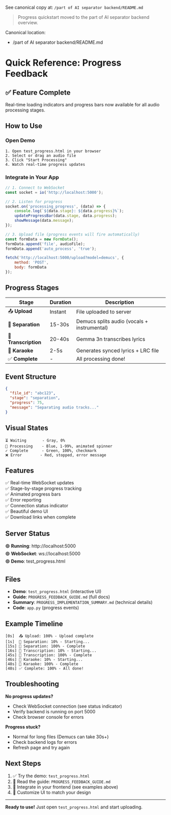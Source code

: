 <!-- Pointer: moved to /part of AI separator backend/README.md -->

See canonical copy at: `/part of AI separator backend/README.md`
> Progress quickstart moved to the part of AI separator backend overview.

Canonical location:

- /part of AI separator backend/README.md
# Quick Reference: Progress Feedback

## ✅ Feature Complete

Real-time loading indicators and progress bars now available for all audio processing stages.

## How to Use

### Open Demo
```
1. Open test_progress.html in your browser
2. Select or drag an audio file
3. Click "Start Processing"
4. Watch real-time progress updates
```

### Integrate in Your App

```javascript
// 1. Connect to WebSocket
const socket = io('http://localhost:5000');

// 2. Listen for progress
socket.on('processing_progress', (data) => {
    console.log(`${data.stage}: ${data.progress}%`);
    updateProgressBar(data.stage, data.progress);
    showMessage(data.message);
});

// 3. Upload file (progress events will fire automatically)
const formData = new FormData();
formData.append('file', audioFile);
formData.append('auto_process', 'true');

fetch('http://localhost:5000/upload?model=demucs', {
    method: 'POST',
    body: formData
});
```

## Progress Stages

| Stage | Duration | Description |
|-------|----------|-------------|
| 📤 **Upload** | Instant | File uploaded to server |
| 🎼 **Separation** | 15-30s | Demucs splits audio (vocals + instrumental) |
| 📝 **Transcription** | 20-40s | Gemma 3n transcribes lyrics |
| 🎤 **Karaoke** | 2-5s | Generates synced lyrics + LRC file |
| ✅ **Complete** | - | All processing done! |

## Event Structure

```json
{
  "file_id": "abc123",
  "stage": "separation",
  "progress": 75,
  "message": "Separating audio tracks..."
}
```

## Visual States

```
⏳ Waiting       - Gray, 0%
🔄 Processing    - Blue, 1-99%, animated spinner
✓ Complete      - Green, 100%, checkmark
❌ Error        - Red, stopped, error message
```

## Features

✅ Real-time WebSocket updates  
✅ Stage-by-stage progress tracking  
✅ Animated progress bars  
✅ Error reporting  
✅ Connection status indicator  
✅ Beautiful demo UI  
✅ Download links when complete  

## Server Status

🟢 **Running**: http://localhost:5000  
🟢 **WebSocket**: ws://localhost:5000  
🟢 **Demo**: test_progress.html  

## Files

- **Demo**: `test_progress.html` (interactive UI)
- **Guide**: `PROGRESS_FEEDBACK_GUIDE.md` (full docs)
- **Summary**: `PROGRESS_IMPLEMENTATION_SUMMARY.md` (technical details)
- **Code**: `app.py` (progress events)

## Example Timeline

```
[0s]  📤 Upload: 100% - Upload complete
[1s]  🎼 Separation: 10% - Starting...
[15s] 🎼 Separation: 100% - Complete
[16s] 📝 Transcription: 10% - Starting...
[45s] 📝 Transcription: 100% - Complete
[46s] 🎤 Karaoke: 10% - Starting...
[48s] 🎤 Karaoke: 100% - Complete
[48s] ✅ Complete: 100% - All done!
```

## Troubleshooting

**No progress updates?**
- Check WebSocket connection (see status indicator)
- Verify backend is running on port 5000
- Check browser console for errors

**Progress stuck?**
- Normal for long files (Demucs can take 30s+)
- Check backend logs for errors
- Refresh page and try again

## Next Steps

1. ✅ Try the demo: `test_progress.html`
2. 📖 Read the guide: `PROGRESS_FEEDBACK_GUIDE.md`
3. 🔧 Integrate in your frontend (see examples above)
4. 🎨 Customize UI to match your design

---

**Ready to use!** Just open `test_progress.html` and start uploading.
